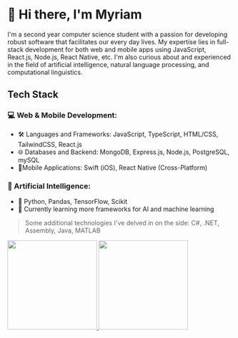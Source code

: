# :wave: Hi there, I'm Myriam
I'm a second year computer science student with a passion for developing robust software that facilitates our every day lives. My expertise lies in full-stack development for both web and mobile apps using JavaScript, React.js, Node.js, React Native, etc. 
I'm also curious about and experienced in the field of artificial intelligence, natural language processing, and computational linguistics.

## Tech Stack
### 💻 Web & Mobile Development:
- 🛠 Languages and Frameworks: JavaScript, TypeScript, HTML/CSS, TailwindCSS, React.js
- 🌐 Databases and Backend: MongoDB, Express.js, Node.js, PostgreSQL, mySQL
- 📱Mobile Applications: Swift (iOS), React Native (Cross-Platform)
  
### 🤖 Artificial Intelligence:
- 🐍 Python, Pandas, TensorFlow, Scikit
- 📄 Currently learning more frameworks for AI and machine learning

> Some additional technologies I've delved in on the side: C#, .NET, Assembly, Java, MATLAB

<div align="left">
  <div>
    <a href="https://github-readme-stats.vercel.app/api?username=myrmlbst&show_icons=false&theme=tokyonight&rank_icon=github">
      <img height=200 src="https://github-readme-stats.vercel.app/api?username=myrmlbst&show_icons=false&theme=tokyonight&rank_icon=github">    
    </a>
    <a href="https://github-readme-stats.vercel.app/api/top-langs/?username=myrmlbst&layout=compact&theme=tokyonight&exclude_repo=100jsfunctions,nasa-apod-fetcher,timecomplexityfetcher,transmission-control-program,videogame.asm,matlab-prep&langs_count=12">
      <img height=200 src="https://github-readme-stats.vercel.app/api/top-langs/?username=myrmlbst&layout=compact&theme=tokyonight&exclude_repo=100jsfunctions,nasa-apod-fetcher,timecomplexityfetcher,transmission-control-program,videogame.asm,matlab-prep&langs_count=12">
    </a>
  </div>

<!--
![Anurag's GitHub stats](https://github-readme-stats.vercel.app/api?username=myrmlbst&show_icons=false&theme=tokyonight&rank_icon=github)
![Top Langs](https://github-readme-stats.vercel.app/api/top-langs/?username=myrmlbst&layout=compact&theme=tokyonight&exclude_repo=100jsfunctions,nasa-apod-fetcher,timecomplexityfetcher,transmission-control-program,videogame.asm,matlab-prep&langs_count=10)
-->

<!---
COMMENTS:
- removed JAVASCRIPT repo(s): 100jsfunctions, nasa-apod-fetcher, timecomplexityfetcher
- removed JAVA repo(s): transmission-control-program
- removed ASSEMBLY repo(s): videogame.asm
- removed MATLAB repo(s): matlab-prep
-->
